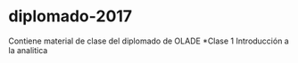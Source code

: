 # diplomado-2017
Contiene material de clase del diplomado de OLADE
*Clase 1
Introducción a la analitica 
